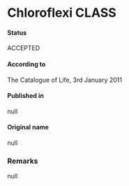 # Chloroflexi CLASS

#### Status
ACCEPTED

#### According to
The Catalogue of Life, 3rd January 2011

#### Published in
null

#### Original name
null

### Remarks
null